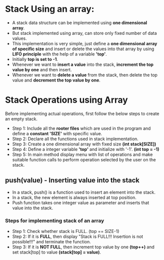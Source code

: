 # Stack Using an array:
+ A stack data structure can be implemented using __one dimensional array__.
+ But stack implemented using array, can store only fixed number of data values.
+ This implementation is very simple, just define a __one dimensional array of specific size__ and insert or
delete the values into that array by using __LIFO principle__ with the help of a variable __'top'__.
+ Initially __top is set to -1__.
+ Whenever we want to __insert a value__ into the stack, __increment the top value by one__
and then insert.
+ Whenever we want to __delete a value__ from the stack, then delete the top value
and __decrement the top value by one__.


# Stack Operations using Array

Before implementing actual operations, first follow the below steps to create an empty stack.
+ Step 1: Include all the __rooter files__ which are used in the program and define a
__constant 'SIZE'__ with specific value.
+ Step 2: Declare all the functions used in stack implementation.
+ Step 3: Create a one dimensional array with fixed size **(int stack[SIZE])**
+ Step 4: Define a integer variable __'top'__ and initialize with '-1'. **(int top = -1)**
+ Step 5: In main method display menu with list of operations and make suitable
function calls to perform operation selected by the user on the stack.

## push(value) - Inserting value into the stack
+ In a stack, push() is a function used to insert an element into the stack.
+ In a stack, the new element is always inserted at top position.
+ Push function takes one integer value as parameter and inserts that value into the stack.

### Steps for implementing stack of an array
+ Step 1: Check whether stack is FULL. (top == SIZE-1)
+ Step 2: If it is __FULL__, then display "Stack is FULL!!! Insertion is not
possible!!!" and terminate the function.
+ Step 3: If it is __NOT FULL__, then increment top value by one __(top++)__ and set
stack[top] to value __(stack[top] = value)__.
